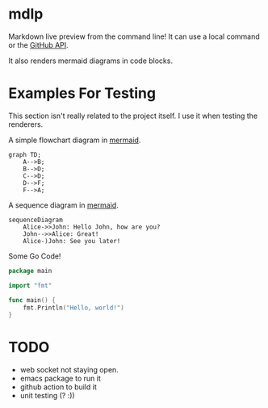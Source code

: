 # mdlp

Markdown live preview from the command line! It can use a local command or the [GitHub API](https://docs.github.com/en/free-pro-team@latest/rest/markdown/markdown?apiVersion=2022-11-28#render-a-markdown-document). 

It also renders mermaid diagrams in code blocks.

# Examples For Testing

This section isn't really related to the project itself. I use it when
testing the renderers.

A simple flowchart diagram in [mermaid](http://mermaid.js.org/).

```mermaid
graph TD;
	A-->B;
	B-->D;
	C-->D;
	D-->F;
	F-->A;
```

A sequence diagram in [mermaid](http://mermaid.js.org/).

```mermaid 
sequenceDiagram
    Alice->>John: Hello John, how are you?
    John-->>Alice: Great!
    Alice-)John: See you later!
```

Some Go Code!

```go
package main

import "fmt"

func main() {
	fmt.Println("Hello, world!")
}
```

# TODO

- web socket not staying open.
- emacs package to run it
- github action to build it
- unit testing (? :))
